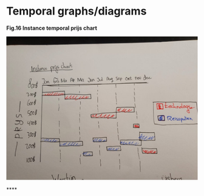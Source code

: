 # Temporal graphs/diagrams

**Fig.16 Instance temporal prijs chart**

![](../.gitbook/assets/whatsapp-image-2020-09-18-at-01.22.25-3-.jpeg)

\*\*\*\*

